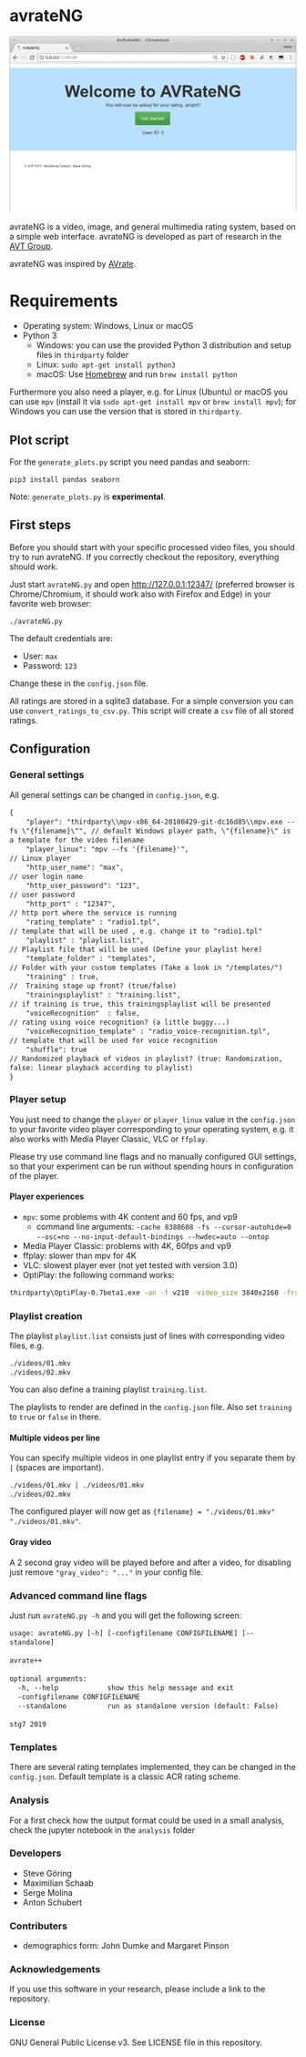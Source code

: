 # avrateNG
![animation](doc/animation.gif)

avrateNG is a video, image, and general multimedia rating system, based on a simple web interface. avrateNG is developed as part of research in the [AVT Group](https://www.tu-ilmenau.de/en/audio-visual-technology/).

avrateNG was inspired by [AVrate](https://github.com/Telecommunication-Telemedia-Assessment/AVRate).

# Requirements

* Operating system: Windows, Linux or macOS
* Python 3
    - Windows: you can use the provided Python 3 distribution and setup files in `thirdparty` folder
    - Linux: `sudo apt-get install python3`
    - macOS: Use [Homebrew](https://brew.sh/) and run `brew install python`

Furthermore you also need a player, e.g. for Linux (Ubuntu) or macOS you can use `mpv` (install it via `sudo apt-get install mpv` or `brew install mpv`); for Windows you can use the version that is stored in `thirdparty`.

## Plot script
For the `generate_plots.py` script you need pandas and seaborn:

    pip3 install pandas seaborn

Note: `generate_plots.py` is **experimental**.

## First steps

Before you should start with your specific processed video files, you should try to run avrateNG. If you correctly checkout the repository, everything should work.

Just start `avrateNG.py` and open http://127.0.0.1:12347/ (preferred browser is Chrome/Chromium, it should work also with Firefox and Edge) in your favorite web browser:

```
./avrateNG.py
```

The default credentials are:

- User: `max`
- Password: `123`

Change these in the `config.json` file.

All ratings are stored in a sqlite3 database. For a simple conversion you can use `convert_ratings_to_csv.py`. This script will create a `csv` file of all stored ratings.

## Configuration

### General settings
All general settings can be changed in `config.json`, e.g.

```
{
    "player": "thirdparty\\mpv-x86_64-20180429-git-dc16d85\\mpv.exe --fs \"{filename}\"", // default Windows player path, \"{filename}\" is a template for the video filename
    "player_linux": "mpv --fs '{filename}'",                                  // Linux player
    "http_user_name": "max",                                                  // user login name
    "http_user_password": "123",                                              // user password
    "http_port" : "12347",                                                    // http port where the service is running
    "rating_template" : "radio1.tpl",                                         // template that will be used , e.g. change it to "radio1.tpl"
    "playlist" : "playlist.list",                                             // Playlist file that will be used (Define your playlist here)
    "template_folder" : "templates",                                          // Folder with your custom templates (Take a look in "/templates/")
    "training" : true,                                                        //  Training stage up front? (true/false)
    "trainingsplaylist" : "training.list",                                    // if training is true, this trainingsplaylist will be presented
    "voiceRecognition"  : false,                                              // rating using voice recognition? (a little buggy...)
    "voiceRecognition_template" : "radio_voice-recognition.tpl",              // template that will be used for voice recognition
    "shuffle": true                                                           // Randomized playback of videos in playlist? (true: Randomization, false: linear playback according to playlist)
}
```

### Player setup

You just need to change the `player` or `player_linux` value in the `config.json` to your favorite video player corresponding to your operating system, e.g. it also works with Media Player Classic, VLC or `ffplay`.

Please try use command line flags and no manually configured GUI settings, so that your experiment can be run without spending hours in configuration of the player.

#### Player experiences

* `mpv`: some problems with 4K content and 60 fps, and vp9
    * command line arguments: `-cache 8388608 -fs --cursor-autohide=0 --osc=no --no-input-default-bindings --hwdec=auto --ontop`
* Media Player Classic: problems with 4K, 60fps and vp9
* ffplay: slower than mpv for 4K
* VLC: slowest player ever (not yet tested with version 3.0)
* OptiPlay: the following command works:
```bash
thirdparty\OptiPlay-0.7beta1.exe -an -f v210 -video_size 3840x2160 -framerate 60 -i {filename}
```

### Playlist creation

The playlist `playlist.list` consists just of lines with corresponding video files, e.g.

```
./videos/01.mkv
./videos/02.mkv
```

You can also define a training playlist `training.list`.

The playlists to render are defined in the `config.json` file. Also set `training` to `true` or `false` in there.

#### Multiple videos per line

You can specify multiple videos in one playlist entry if you separate them by ` | ` (spaces are important).

```
./videos/01.mkv | ./videos/01.mkv
./videos/02.mkv
```

The configured player will now get as `{filename} = "./videos/01.mkv" "./videos/01.mkv"`.

#### Gray video

A 2 second gray video will be played before and after a video, for disabling
just remove `"gray_video": "..."` in your config file.

### Advanced command line flags

Just run `avrateNG.py -h` and you will get the following screen:

```
usage: avrateNG.py [-h] [-configfilename CONFIGFILENAME] [--standalone]

avrate++

optional arguments:
  -h, --help            show this help message and exit
  -configfilename CONFIGFILENAME
  --standalone          run as standalone version (default: False)

stg7 2019
```

### Templates

There are several rating templates implemented, they can be changed in the `config.json`. Default template is a classic ACR rating scheme.

### Analysis
For a first check how the output format could be used in a small analysis, check the jupyter notebook in the `analysis` folder

### Developers

* Steve Göring
* Maximilian Schaab
* Serge Molina
* Anton Schubert

### Contributers
* demographics form: John Dumke and Margaret Pinson


### Acknowledgements

If you use this software in your research, please include a link to the repository.

### License

GNU General Public License v3. See LICENSE file in this repository.

